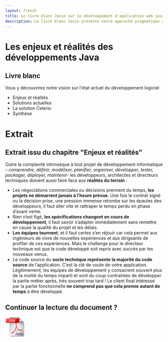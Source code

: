 ```yaml
---
layout: french
title: Le livre blanc Jaxio sur le développement d'application web java 
description: Le livre blanc Jaxio présente notre approche pragmatique adaptée à la vie des projets 
---
```


# Les enjeux et réalités des développements Java
## Livre blanc

Vous y découvrirez notre vision sur l'état actuel du développement logiciel

* Enjeux et réalités
* Solutions actuelles
* La solution Celerio
* Synthèse



# Extrait
## Extrait issu du chapitre "Enjeux et réalités"

Outre la complexité intrinsèque à tout projet de développement informatique <i>– comprendre, 
définir, modéliser, planifier, organiser, développer, tester, packager, déployer, maintenir-</i> les 
développeurs, architectes et directeurs techniques doivent aussi faire face aux <b>réalités du 
terrain</b> : 

 
* Les négociations commerciales ou décisions prennent du temps, <b>les projets ne 
  démarrent jamais à l’heure prévue</b>. Une fois le contrat signé ou la décision prise, une 
  pression immense retombe sur les épaules des développeurs, il faut aller vite et 
  rattraper le temps perdu en phase d’avant vente.
* Rien n’est figé, <b>les spécifications changent en cours de développement</b>, il faut savoir 
  s’adapter immédiatement sans remettre en cause la qualité du projet et les délais.
* <b>Les équipes tournent</b>, et il faut certes s’en réjouir car cela permet aux ingénieurs de 
  vivre de nouvelles expériences et aux dirigeants de profiter de ces expériences. Mais le 
  challenge pour le directeur technique est que le code développé soit repris avec succès 
  par les nouveaux venus.
* Le code source du <b>socle technique représente la majorité du code source</b> de 
  l’application. C’est la clé de voute de votre application. Légitimement, les équipes de 
  développement y consacrent souvent plus de la moitié du temps imparti et sont du 
  coup contraintes de développer la partie métier après, très souvent trop tard ! Le client 
  final intéressé par la partie fonctionnelle <b>ne comprend pas que cela prenne autant de 
  temps</b> à être développé.

## Continuer la lecture du document ?

<a href="/documents/jaxio-celerio.pdf" onclick="javascript:urchinTracker ('documents/jaxio-celerio.pdf');"><img src="/images/pdf-icon.png" width="64" height="64" alt="Telecharger le livre blanc celerio"/></a>
